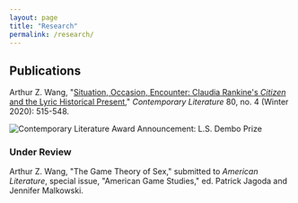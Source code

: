 ```yaml
---
layout: page
title: "Research"
permalink: /research/
---
```


## Publications

Arthur Z. Wang, "[Situation, Occasion, Encounter: Claudia Rankine's _Citizen_ and the Lyric Historical Present](https://muse.jhu.edu/article/773070)," _Contemporary Literature_ 80, no. 4 (Winter 2020): 515-548.

![Contemporary Literature Award Announcement: L.S. Dembo Prize](../images/CL-award.jpeg)

<!--![First Page](../images/CL-article-first-page.png)-->

### Under Review
Arthur Z. Wang, "The Game Theory of Sex," submitted to _American Literature_, special issue, "American Game Studies," ed. Patrick Jagoda and Jennifer Malkowski.
